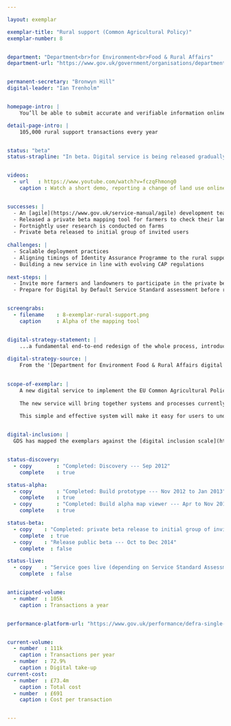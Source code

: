 ```yaml
---

layout: exemplar

exemplar-title: "Rural support (Common Agricultural Policy)"
exemplar-number: 8


department: "Department<br>for Environment<br>Food & Rural Affairs"
department-url: "https://www.gov.uk/government/organisations/department-for-environment-food-rural-affairs"


permanent-secretary: "Bronwyn Hill"
digital-leader: "Ian Trenholm"


homepage-intro: |
    You’ll be able to submit accurate and verifiable information online about how you use your land, so you can claim subsidies under the Common Agricultural Policy

detail-page-intro: |
    105,000 rural support transactions every year


status: "beta"
status-strapline: "In beta. Digital service is being released gradually to groups of invited users to test and iterate functionality."


videos:
  - url   : https://www.youtube.com/watch?v=fczqFhmong0
    caption : Watch a short demo, reporting a change of land use online, filmed January 2014


successes: |
  - An [agile](https://www.gov.uk/service-manual/agile) development team has been established for the CAP Delivery Programme
  - Released a private beta mapping tool for farmers to check their land
  - Fortnightly user research is conducted on farms 
  - Private beta released to initial group of invited users
 
challenges: |
  - Scalable deployment practices
  - Aligning timings of Identity Assurance Programme to the rural support beta
  - Building a new service in line with evolving CAP regulations
  
next-steps: |
  - Invite more farmers and landowners to participate in the private beta 
  - Prepare for Digital by Default Service Standard assessment before releasing the public beta


screengrabs:
  - filename    : 8-exemplar-rural-support.png
    caption     : Alpha of the mapping tool


digital-strategy-statement: |
    ...a fundamental end-to-end redesign of the whole process, introducing a single IT solution with digital delivery as a core design principle.
    
digital-strategy-source: |
    From the '[Department for Environment Food & Rural Affairs digital strategy](https://www.gov.uk/government/publications/defra-digital-strategy-2012)' --- December 2012
    

scope-of-exemplar: |
    A new digital service to implement the EU Common Agricultural Policy (CAP) in England.
    
    The new service will bring together systems and processes currently managed by four organisations; Defra, Rural Payments Agency, Forestry Commission and Natural England.
    
    This simple and effective system will make it easy for users to understand and apply for CAP payments. It will help prevent fines (‘disallowance’) for making payments that don’t comply with CAP rules (~£600m since 2005 ).


digital-inclusion: |
  GDS has mapped the exemplars against the [digital inclusion scale](https://www.gov.uk/government/publications/government-digital-inclusion-strategy/government-digital-inclusion-strategy#measuring-digital-exclusion) to help show where these services may be difficult for some people to use. [See the rating for Rural Support](https://www.gov.uk/government/publications/government-digital-inclusion-strategy/exemplar-services-and-identity-assurance-how-complex-they-are#rural-support-common-agricultural-policy).


status-discovery:
  - copy        : "Completed: Discovery --- Sep 2012"
    complete    : true

status-alpha:
  - copy        : "Completed: Build prototype --- Nov 2012 to Jan 2013"
    complete    : true
  - copy        : "Completed: Build alpha map viewer --- Apr to Nov 2013"
    complete    : true

status-beta:
  - copy    : "Completed: private beta release to initial group of invited users --- Jul 2014"
    complete  : true
  - copy    : "Release public beta --- Oct to Dec 2014"
    complete  : false

status-live:
  - copy    : "Service goes live (depending on Service Standard Assessment) --- Oct to Dec 2014"
    complete  : false


anticipated-volume:
  - number  : 105k
    caption : Transactions a year


performance-platform-url: "https://www.gov.uk/performance/defra-single-payment-scheme-sps-claims"


current-volume:
  - number  : 111k
    caption : Transactions per year
  - number  : 72.9%
    caption : Digital take-up
current-cost:
  - number  : £73.4m
    caption : Total cost
  - number  : £691
    caption : Cost per transaction


---
```



